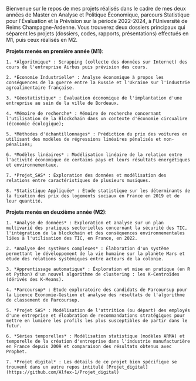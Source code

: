 Bienvenue sur le repos de mes projets réalisés dans le cadre de mes deux années de Master en Analyse et Politique Économique, parcours Statistique pour l'Évaluation et la Prévision sur la période 2022-2024, à l'Université de Reims Champagne-Ardenne. Vous trouverez deux dossiers principaux qui séparent les projets (dossiers, codes, rapports, présentations) effectués en M1, puis ceux réalisés en M2.

**Projets menés en première année (M1)**:

    1. *Algoritmique* : Scrapping (collecte des données sur Internet) des cours de l'entreprise Airbus puis prévision des cours.

    2. *Economie Industrielle* : Analyse économique à propos les conséquences de la guerre entre la Russie et l'Ukraine sur l'industrie agroalimentaire française.
    
    3. *Géostatistique* : Évaluation économique de l'implantation d'une entreprise au sein de la ville de Bordeaux.
    
    4. *Mémoire de recherche* : Mémoire de recherche concernant l'utilisation de la Blockchain dans un contexte d'économie circualire (économie écologique);
    
    5. *Méthodes d'échantillonnages* : Prédiction du prix des voitures en utilisant des modèles de régressions linéaires pénalisés et non-pénalisés;
    
    6. *Modèles linéaires* : Modélisation linéaire de la relation entre l'activité économique de certains pays et leurs résultats énergétiques et environnementaux.
    
    7. *Projet_SAS* : Éxploration des données et modélisation des relations entre caractéristiques de plusieurs musiques. 
    
    8. *Statistique Appliquée* : Étude statistique sur les déterminants de la fixation des prix des logements sociaux en France en 2019 et de leur quantité.


**Projets menés en deuxième année (M2)**:
    
    1. *Analyse de données* : Éxploration et analyse sur un plan multivarié des pratiques sectorielles concernant la sécurité des TIC, l'intégration de la blockchain et des conséquences environnementales liées à l'utilisation des TIC, en France, en 2022.
    
    2. *Analyse des systèmes complexes* : Élaboration d'un système permettant le développement de la vie humaine sur la planète Mars et étude des relations systémiques entre acteurs de la colonie.
    
    3. *Apprentissage automatique* : Éxploration et mise en pratique (en R et Python) d'un nouvel algorithme de clustering : les K-Centroïdes (dérivés des K-Means).
    
    4. *Parcoursup* : Étude exploratoire des candidats de Parcoursup pour la Licence Economie-Gestion et analyse des résultats de l'algorithme de classement de Parcoursup.
    
    5. *Projet SAS* : Modélisation de l'attrition (ou départ) des employés d'une entreprise et éloabration de recommandations stratégiques pour mettre en lumière les profils les plus susceptibles de partir dans le futur.
    
    6. *Séries temporelles* : Modélisation statistique (modèles ARMA) et temporelle de la création d'entreprise dans l'industrie manufacturière en France depuis 2009 et comparaison des résultats obtenus avec Prophet.
    
    7. *Projet digital* : Les détails de ce projet bien spécifique se trouvent dans un autre repos intitulé [Projet_digital](https://github.com/Alfex-1/Projet_digital)

